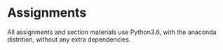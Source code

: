 # Assignments

All assignments and section materials use Python3.6, with the anaconda distrition, without any extra dependencies. 
